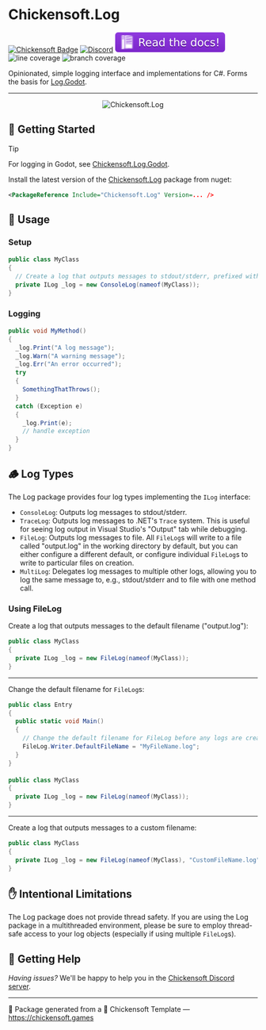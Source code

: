 # Chickensoft.Log

[![Chickensoft Badge][chickensoft-badge]][chickensoft-website] [![Discord][discord-badge]][discord] [![Read the docs][read-the-docs-badge]][docs] ![line coverage][line-coverage] ![branch coverage][branch-coverage]

Opinionated, simple logging interface and implementations for C#. Forms the basis for [Log.Godot][log-godot].

---

<p align="center">
<img alt="Chickensoft.Log" src="Chickensoft.Log/icon.png" width="200">
</p>

## 🥚 Getting Started

> [!TIP]
> For logging in Godot, see [Chickensoft.Log.Godot][log-godot].

Install the latest version of the [Chickensoft.Log] package from nuget:

```xml
<PackageReference Include="Chickensoft.Log" Version=... />
```

## 📜 Usage

### Setup

```csharp
public class MyClass
{
  // Create a log that outputs messages to stdout/stderr, prefixed with the name of the class.
  private ILog _log = new ConsoleLog(nameof(MyClass));
}
```

### Logging

```csharp
public void MyMethod()
{
  _log.Print("A log message");
  _log.Warn("A warning message");
  _log.Err("An error occurred");
  try
  {
    SomethingThatThrows();
  }
  catch (Exception e)
  {
    _log.Print(e);
    // handle exception
  }
}
```

## 🪵 Log Types

The Log package provides four log types implementing the `ILog` interface:

* `ConsoleLog`: Outputs log messages to stdout/stderr.
* `TraceLog`: Outputs log messages to .NET's `Trace` system. This is useful for seeing log output in Visual Studio's "Output" tab while debugging.
* `FileLog`: Outputs log messages to file. All `FileLog`s will write to a file called "output.log" in the working directory by default, but you can either configure a different default, or configure individual `FileLog`s to write to particular files on creation.
* `MultiLog`: Delegates log messages to multiple other logs, allowing you to log the same message to, e.g., stdout/stderr and to file with one method call.

### Using FileLog

Create a log that outputs messages to the default filename ("output.log"):

```csharp
public class MyClass
{
  private ILog _log = new FileLog(nameof(MyClass));
}
```

---
Change the default filename for `FileLog`s:

```csharp
public class Entry
{
  public static void Main()
  {
    // Change the default filename for FileLog before any logs are created
    FileLog.Writer.DefaultFileName = "MyFileName.log";
  }
}

public class MyClass
{
  private ILog _log = new FileLog(nameof(MyClass));
}
```

---
Create a log that outputs messages to a custom filename:

```csharp
public class MyClass
{
  private ILog _log = new FileLog(nameof(MyClass), "CustomFileName.log");
}
```

## ✋ Intentional Limitations

The Log package does not provide thread safety. If you are using the Log package in a multithreaded environment, please be sure to employ thread-safe access to your log objects (especially if using multiple `FileLog`s).

## 💁 Getting Help

*Having issues?* We'll be happy to help you in the [Chickensoft Discord server][discord].

---

🐣 Package generated from a 🐤 Chickensoft Template — <https://chickensoft.games>

[chickensoft-badge]: https://raw.githubusercontent.com/chickensoft-games/chickensoft_site/main/static/img/badges/chickensoft_badge.svg
[chickensoft-website]: https://chickensoft.games
[discord-badge]: https://raw.githubusercontent.com/chickensoft-games/chickensoft_site/main/static/img/badges/discord_badge.svg
[discord]: https://discord.gg/gSjaPgMmYW
[read-the-docs-badge]: https://raw.githubusercontent.com/chickensoft-games/chickensoft_site/main/static/img/badges/read_the_docs_badge.svg
[docs]: https://chickensoft.games/docsickensoft%20Discord-%237289DA.svg?style=flat&logo=discord&logoColor=white
[line-coverage]: Chickensoft.Log.Tests/badges/line_coverage.svg
[branch-coverage]: Chickensoft.Log.Tests/badges/branch_coverage.svg

[Chickensoft.Log]: https://www.nuget.org/packages/Chickensoft.Log
[log-godot]: https://github.com/chickensoft-games/Log.Godot
